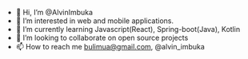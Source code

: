- 👋 Hi, I’m @AlvinImbuka
- 👀 I’m interested in web and mobile applications.
- 🌱 I’m currently learning Javascript(React), Spring-boot(Java), Kotlin
- 💞️ I’m looking to collaborate on open source projects
- 📫 How to reach me bulimua@gmail.com, @alvin_imbuka

<!---
Alvinimbua/Alvinimbua is a ✨ special ✨ repository because its `README.md` (this file) appears on your GitHub profile.
You can click the Preview link to take a look at your changes.
--->
